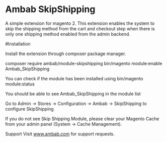# Ambab SkipShipping
A simple extension for magento 2.
This extension enables the system to skip the shipping method from the cart and checkout step when there is only one shipping method enabled from the admin backend. 

#Installation

Install the extension through composer package manager.

composer require ambab/module-skipshipping
bin/magento module:enable Ambab_SkipShipping

You can check if the module has been installed using bin/magento module:status

You should be able to see Ambab_SkipShipping in the module list

Go to Admin -> Stores -> Configuration -> Ambab -> SkipShipping to configure SkipShipping

If you do not see Skip Shipping Module, please clear your Magento Cache from your admin panel (System -> Cache Management).

Support
Visit www.ambab.com for support requests.


